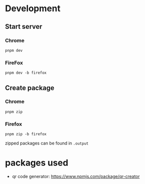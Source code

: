 # Development

## Start server

### Chrome

```
pnpm dev
```

### FireFox

```
pnpm dev -b firefox
```

## Create package

### Chrome

```
pnpm zip
```

### Firefox

```
pnpm zip -b firefox
```

zipped packages can be found in `.output`

# packages used

- qr code generator: https://www.npmjs.com/package/qr-creator
